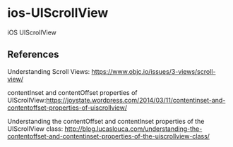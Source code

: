 # ios-UIScrollView
iOS UIScrollView

## References
Understanding Scroll Views: https://www.objc.io/issues/3-views/scroll-view/

contentInset and contentOffset properties of UIScrollView:https://joystate.wordpress.com/2014/03/11/contentinset-and-contentoffset-properties-of-uiscrollview/

Understanding the contentOffset and contentInset properties of the UIScrollView class: http://blog.lucaslouca.com/understanding-the-contentoffset-and-contentinset-properties-of-the-uiscrollview-class/
